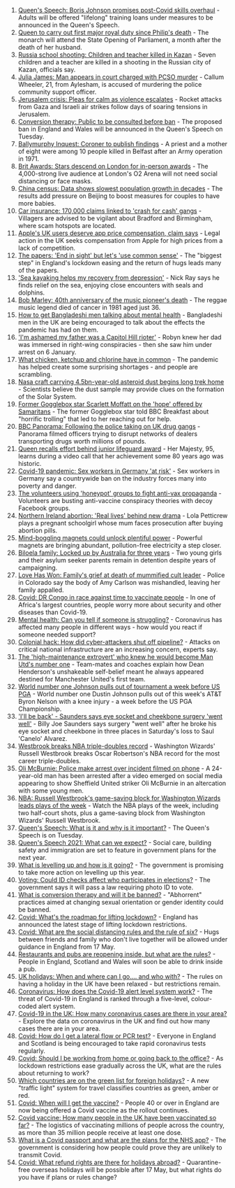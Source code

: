 1. [Queen's Speech: Boris Johnson promises post-Covid skills overhaul](https://www.bbc.co.uk/news/uk-politics-57060588) - Adults will be offered "lifelong" training loans under measures to be announced in the Queen's Speech.
2. [Queen to carry out first major royal duty since Philip's death](https://www.bbc.co.uk/news/uk-57068042) - The monarch will attend the State Opening of Parliament, a month after the death of her husband.
3. [Russia school shooting: Children and teacher killed in Kazan](https://www.bbc.co.uk/news/world-europe-57069589) - Seven children and a teacher are killed in a shooting in the Russian city of Kazan, officials say.
4. [Julia James: Man appears in court charged with PCSO murder](https://www.bbc.co.uk/news/uk-england-kent-57068647) - Callum Wheeler, 21, from Aylesham, is accused of murdering the police community support officer.
5. [Jerusalem crisis: Pleas for calm as violence escalates](https://www.bbc.co.uk/news/world-middle-east-57066275) - Rocket attacks from Gaza and Israeli air strikes follow days of soaring tensions in Jerusalem.
6. [Conversion therapy: Public to be consulted before ban](https://www.bbc.co.uk/news/health-57059459) - The proposed ban in England and Wales will be announced in the Queen's Speech on Tuesday.
7. [Ballymurphy Inquest: Coroner to publish findings](https://www.bbc.co.uk/news/uk-northern-ireland-56986784) - A priest and a mother of eight were among 10 people killed in Belfast after an Army operation in 1971.
8. [Brit Awards: Stars descend on London for in-person awards](https://www.bbc.co.uk/news/entertainment-arts-57059652) - The 4,000-strong live audience at London's O2 Arena will not need social distancing or face masks.
9. [China census: Data shows slowest population growth in decades](https://www.bbc.co.uk/news/world-asia-china-57067180) - The results add pressure on Beijing to boost measures for couples to have more babies.
10. [Car insurance: 170,000 claims linked to 'crash for cash' gangs](https://www.bbc.co.uk/news/business-57058755) - Villagers are advised to be vigilant about Bradford and Birmingham, where scam hotspots are located.
11. [Apple's UK users deserve app price compensation, claim says](https://www.bbc.co.uk/news/technology-57062139) - Legal action in the UK seeks compensation from Apple for high prices from a lack of competition.
12. [The papers: 'End in sight' but let's 'use common sense'](https://www.bbc.co.uk/news/blogs-the-papers-57066013) - The "biggest step" in England's lockdown easing and the return of hugs leads many of the papers.
13. ['Sea kayaking helps my recovery from depression'](https://www.bbc.co.uk/news/uk-scotland-glasgow-west-56979424) - Nick Ray says he finds relief on the sea, enjoying close encounters with seals and dolphins.
14. [Bob Marley: 40th anniversary of the music pioneer's death](https://www.bbc.co.uk/news/in-pictures-57022757) - The reggae music legend died of cancer in 1981 aged just 36.
15. [How to get Bangladeshi men talking about mental health](https://www.bbc.co.uk/news/health-57059479) - Bangladeshi men in the UK are being encouraged to talk about the effects the pandemic has had on them.
16. ['I'm ashamed my father was a Capitol Hill rioter'](https://www.bbc.co.uk/news/world-us-canada-57022923) - Robyn knew her dad was immersed in right-wing conspiracies - then she saw him under arrest on 6 January.
17. [What chicken, ketchup and chlorine have in common](https://www.bbc.co.uk/news/world-us-canada-57029542) - The pandemic has helped create some surprising shortages - and people are scrambling.
18. [Nasa craft carrying 4.5bn-year-old asteroid dust begins long trek home](https://www.bbc.co.uk/news/world-us-canada-57065381) - Scientists believe the dust sample may provide clues on the formation of the Solar System.
19. [Former Gogglebox star Scarlett Moffatt on the 'hope' offered by Samaritans](https://www.bbc.co.uk/news/uk-57030285) - The former Gogglebox star told BBC Breakfast about "horrific trolling" that led to her reaching out for help.
20. [BBC Panorama: Following the police taking on UK drug gangs](https://www.bbc.co.uk/news/uk-57058635) - Panorama filmed officers trying to disrupt networks of dealers transporting drugs worth millions of pounds.
21. [Queen recalls effort behind junior lifeguard award](https://www.bbc.co.uk/news/uk-57052091) - Her Majesty, 95, learns during a video call that her achievement some 80 years ago was historic.
22. [Covid-19 pandemic: Sex workers in Germany 'at risk'](https://www.bbc.co.uk/news/world-europe-57029723) - Sex workers in Germany say a countrywide ban on the industry forces many into poverty and danger.
23. [The volunteers using 'honeypot' groups to fight anti-vax propaganda](https://www.bbc.co.uk/news/blogs-trending-57051691) - Volunteers are busting anti-vaccine conspiracy theories with decoy Facebook groups.
24. [Northern Ireland abortion: 'Real lives' behind new drama](https://www.bbc.co.uk/news/newsbeat-57013409) - Lola Petticrew plays a pregnant schoolgirl whose mum faces prosecution after buying abortion pills.
25. [Mind-boggling magnets could unlock plentiful power](https://www.bbc.co.uk/news/business-56843149) - Powerful magnets are bringing abundant, pollution-free electricity a step closer.
26. [Biloela family: Locked up by Australia for three years](https://www.bbc.co.uk/news/world-australia-56768529) - Two young girls and their asylum seeker parents remain in detention despite years of campaigning.
27. [Love Has Won: Family's grief at death of mummified cult leader](https://www.bbc.co.uk/news/world-us-canada-57017270) - Police in Colorado say the body of Amy Carlson was mishandled, leaving her family appalled.
28. [Covid: DR Congo in race against time to vaccinate people](https://www.bbc.co.uk/news/health-57028747) - In one of Africa's largest countries, people worry more about security and other diseases than Covid-19.
29. [Mental health: Can you tell if someone is struggling?](https://www.bbc.co.uk/news/health-57013126) - Coronavirus has affected many people in different ways - how would you react if someone needed support?
30. [Colonial hack: How did cyber-attackers shut off pipeline?](https://www.bbc.co.uk/news/technology-57063636) - Attacks on critical national infrastructure are an increasing concern, experts say.
31. [The 'high-maintenance extrovert' who knew he would become Man Utd's number one](https://www.bbc.co.uk/sport/football/56996075) - Team-mates and coaches explain how Dean Henderson's unshakeable self-belief meant he always appeared destined for Manchester United's first team.
32. [World number one Johnson pulls out of tournament a week before US PGA](https://www.bbc.co.uk/sport/golf/57065118) - World number one Dustin Johnson pulls out of this week's AT&T Byron Nelson with a knee injury - a week before the US PGA Championship.
33. ['I'll be back' - Saunders says eye socket and cheekbone surgery 'went well'](https://www.bbc.co.uk/sport/boxing/57066305) - Billy Joe Saunders says surgery "went well" after he broke his eye socket and cheekbone in three places in Saturday's loss to Saul 'Canelo' Alvarez.
34. [Westbrook breaks NBA triple-doubles record](https://www.bbc.co.uk/sport/basketball/57068002) - Washington Wizards' Russell Westbrook breaks Oscar Robertson's NBA record for the most career triple-doubles.
35. [Oli McBurnie: Police make arrest over incident filmed on phone](https://www.bbc.co.uk/sport/football/57068729) - A 24-year-old man has been arrested after a video emerged on social media appearing to show Sheffield United striker Oli McBurnie in an altercation with some young men.
36. [NBA: Russell Westbrook's game-saving block for Washington Wizards leads plays of the week](https://www.bbc.co.uk/sport/av/basketball/57055234) - Watch the NBA plays of the week, including two half-court shots, plus a game-saving block from Washington Wizards' Russell Westbrook.
37. [Queen's Speech: What is it and why is it important?](https://www.bbc.co.uk/news/uk-politics-32816450) - The Queen's Speech is on Tuesday.
38. [Queen's Speech 2021: What can we expect?](https://www.bbc.co.uk/news/uk-politics-56987630) - Social care, building safety and immigration are set to feature in government plans for the next year.
39. [What is levelling up and how is it going?](https://www.bbc.co.uk/news/56238260) - The government is promising to take more action on levelling up this year.
40. [Voting: Could ID checks affect who participates in elections?](https://www.bbc.co.uk/news/uk-politics-50044539) - The government says it will pass a law requiring photo ID to vote.
41. [What is conversion therapy and will it be banned?](https://www.bbc.co.uk/news/explainers-56496423) - "Abhorrent" practices aimed at changing sexual orientation or gender identity could be banned.
42. [Covid: What's the roadmap for lifting lockdown?](https://www.bbc.co.uk/news/explainers-52530518) - England has announced the latest stage of lifting lockdown restrictions.
43. [Covid: What are the social distancing rules and the rule of six?](https://www.bbc.co.uk/news/uk-51506729) - Hugs between friends and family who don't live together will be allowed under guidance in England from 17 May.
44. [Restaurants and pubs are reopening inside, but what are the rules?](https://www.bbc.co.uk/news/business-52977388) - People in England, Scotland and Wales will soon be able to drink inside a pub.
45. [UK holidays: When and where can I go.... and who with?](https://www.bbc.co.uk/news/explainers-52646738) - The rules on having a holiday in the UK have been relaxed - but restrictions remain.
46. [Coronavirus: How does the Covid-19 alert level system work?](https://www.bbc.co.uk/news/explainers-52634739) - The threat of Covid-19 in England is ranked through a five-level, colour-coded alert system.
47. [Covid-19 in the UK: How many coronavirus cases are there in your area?](https://www.bbc.co.uk/news/uk-51768274) - Explore the data on coronavirus in the UK and find out how many cases there are in your area.
48. [Covid: How do I get a lateral flow or PCR test?](https://www.bbc.co.uk/news/health-51943612) - Everyone in England and Scotland is being encouraged to take rapid coronavirus tests regularly.
49. [Covid: Should I be working from home or going back to the office?](https://www.bbc.co.uk/news/business-52567567) - As lockdown restrictions ease gradually across the UK, what are the rules about returning to work?
50. [Which countries are on the green list for foreign holidays?](https://www.bbc.co.uk/news/explainers-52544307) - A new "traffic light" system for travel classifies countries as green, amber or red.
51. [Covid: When will I get the vaccine?](https://www.bbc.co.uk/news/health-55045639) - People 40 or over in England are now being offered a Covid vaccine as the rollout continues.
52. [Covid vaccine: How many people in the UK have been vaccinated so far?](https://www.bbc.co.uk/news/health-55274833) - The logistics of vaccinating millions of people across the country, as more than 35 million people receive at least one dose.
53. [What is a Covid passport and what are the plans for the NHS app?](https://www.bbc.co.uk/news/explainers-55718553) - The government is considering how people could prove they are unlikely to transmit Covid.
54. [Covid: What refund rights are there for holidays abroad?](https://www.bbc.co.uk/news/business-51615412) - Quarantine-free overseas holidays will be possible after 17 May, but what rights do you have if plans or rules change?
